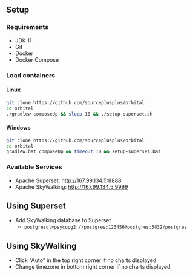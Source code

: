 ## Setup

### Requirements
- JDK 11
- Git
- Docker
- Docker Compose

### Load containers
#### Linux
```sh
git clone https://github.com/sourceplusplus/orbital
cd orbital
./gradlew composeUp && sleep 10 && ./setup-superset.sh
```

#### Windows
```sh
git clone https://github.com/sourceplusplus/orbital
cd orbital
gradlew.bat composeUp && timeout 10 && setup-superset.bat
```

### Available Services
- Apache Superset: http://167.99.134.5:8888
- Apache SkyWalking: http://167.99.134.5:9999

## Using Superset
- Add SkyWalking database to Superset
  - `postgresql+psycopg2://postgres:123456@postgres:5432/postgres`

## Using SkyWalking
- Click "Auto" in the top right corner if no charts displayed
- Change timezone in bottom right corner if no charts displayed
